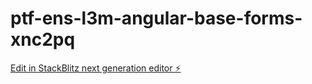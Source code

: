 # ptf-ens-l3m-angular-base-forms-xnc2pq

[Edit in StackBlitz next generation editor ⚡️](https://stackblitz.com/~/github.com/l3miage-grasiaa/ptf-ens-l3m-angular-base-forms-xnc2pq)